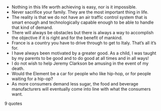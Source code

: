  - Nothing in this life worth achieving is easy, nor is it impossible.
 - Never sacrifice your family. They are the most important thing in life.
 - The reality is that we do not have an air traffic control system that is smart enough and technologically capable enough to be able to handle that kind of demand.
 - There will always be obstacles but there is always a way to accomplish the objective if it is right and for the benefit of mankind.
 - France is a country you have to drive through to get to Italy. That’s all it’s for.
 - I have always been motivated by a greater good. As a child, I was taught by my parents to be good and to do good at all times and in all ways!
 - I do not wish to help Jeremy Clarkson be amusing in the event of my death.
 - Would the Element be a car for people who like hip-hop, or for people waiting for a hip-op?
 - As more consumers demand less sugar, the food and beverage manufacturers will eventually come into line with what the consumers want.

9 quotes